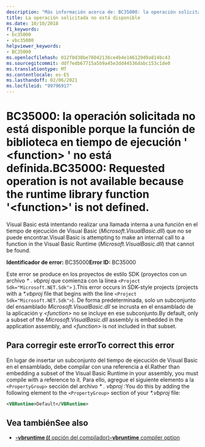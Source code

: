 ```yaml
---
description: "Más información acerca de: BC35000: la operación solicitada no está disponible porque la función de biblioteca en tiempo de ejecución ' <function> ' no está definida."
title: La operación solicitada no está disponible
ms.date: 10/10/2018
f1_keywords:
- bc35000
- vbc35000
helpviewer_keywords:
- BC35000
ms.openlocfilehash: 012f0d38be76042136ce4b4e146129d9a814bc43
ms.sourcegitcommit: ddf7edb67715a5b9a45e3dd44536dabc153c1de0
ms.translationtype: MT
ms.contentlocale: es-ES
ms.lasthandoff: 02/06/2021
ms.locfileid: "99796917"
---
```

# <a name="bc35000-requested-operation-is-not-available-because-the-runtime-library-function-function-is-not-defined"></a><span data-ttu-id="72796-103">BC35000: la operación solicitada no está disponible porque la función de biblioteca en tiempo de ejecución ' \<function> ' no está definida.</span><span class="sxs-lookup"><span data-stu-id="72796-103">BC35000: Requested operation is not available because the runtime library function '\<function>' is not defined.</span></span>

<span data-ttu-id="72796-104">Visual Basic está intentando realizar una llamada interna a una función en el tiempo de ejecución de Visual Basic (*Microsoft.VisualBasic.dll*) que no se puede encontrar.</span><span class="sxs-lookup"><span data-stu-id="72796-104">Visual Basic is attempting to make an internal call to a function in the Visual Basic Runtime (*Microsoft.VisualBasic.dll*) that cannot be found.</span></span>

<span data-ttu-id="72796-105">**Identificador de error:** BC35000</span><span class="sxs-lookup"><span data-stu-id="72796-105">**Error ID:** BC35000</span></span>

<span data-ttu-id="72796-106">Este error se produce en los proyectos de estilo SDK (proyectos con un archivo *\* . vbproj* que comienza con la línea `<Project Sdk="Microsoft.NET.Sdk">` ).</span><span class="sxs-lookup"><span data-stu-id="72796-106">This error occurs in SDK-style projects (projects with a *\*.vbproj* file that begins with the line `<Project Sdk="Microsoft.NET.Sdk">`).</span></span> <span data-ttu-id="72796-107">De forma predeterminada, solo un subconjunto del ensamblado *Microsoft.VisualBasic.dll* se incrusta en el ensamblado de la aplicación y *\<function>* no se incluye en ese subconjunto.</span><span class="sxs-lookup"><span data-stu-id="72796-107">By default, only a subset of the *Microsoft.VisualBasic.dll* assembly is embedded in the application assembly, and *\<function>* is not included in that subset.</span></span>

## <a name="to-correct-this-error"></a><span data-ttu-id="72796-108">Para corregir este error</span><span class="sxs-lookup"><span data-stu-id="72796-108">To correct this error</span></span>

<span data-ttu-id="72796-109">En lugar de insertar un subconjunto del tiempo de ejecución de Visual Basic en el ensamblado, debe compilar con una referencia a él.</span><span class="sxs-lookup"><span data-stu-id="72796-109">Rather than embedding a subset of the Visual Basic Runtime in your assembly, you must compile with a reference to it.</span></span> <span data-ttu-id="72796-110">Para ello, agregue el siguiente elemento a la `<PropertyGroup>` sección del archivo *\* . vbproj* :</span><span class="sxs-lookup"><span data-stu-id="72796-110">You do this by adding the following element to the `<PropertyGroup>` section of your *\*.vbproj* file:</span></span>

```xml
<VBRuntime>Default</VBRuntime>
```

## <a name="see-also"></a><span data-ttu-id="72796-111">Vea también</span><span class="sxs-lookup"><span data-stu-id="72796-111">See also</span></span>

- [<span data-ttu-id="72796-112">**-vbruntime ((** opción del compilador)</span><span class="sxs-lookup"><span data-stu-id="72796-112">**-vbruntime** compiler option</span></span>](../../reference/command-line-compiler/vbruntime.md)
